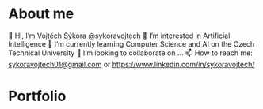 # About me
👋 Hi, I’m Vojtěch Sýkora @sykoravojtech
👀 I’m interested in Artificial Intelligence
🌱 I’m currently learning Computer Science and AI on the Czech Technical University
💞️ I’m looking to collaborate on ...
📫 How to reach me: sykoravojtech01@gmail.com or https://www.linkedin.com/in/sykoravojtech/

# Portfolio
